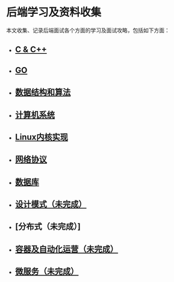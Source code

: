 后端学习及资料收集
====

本文收集、记录后端面试各个方面的学习及面试攻略，包括如下方面：

* ## [C & C++](https://github.com/Ty-Chen/Awesome-Backend/blob/master/c%20%26%20c%2B%2B.md "c&c++")
* ## [GO](https://github.com/Ty-Chen/Awesome-Backend/blob/master/GO.md "go")
* ## [数据结构和算法](https://github.com/Ty-Chen/Awesome-Backend/blob/master/Data%20Structure%20and%20Algorithm.md "Data Structure and Algorithm")
* ## [计算机系统](https://github.com/Ty-Chen/Awesome-Backend/blob/master/Computer%20System.md "Computer System")
* ## [Linux内核实现](https://github.com/Ty-Chen/Awesome-Backend/blob/master/Linux%20Kernel.md)
* ## [网络协议](https://github.com/Ty-Chen/Awesome-Backend/blob/master/Networking.md "网络协议")
* ## [数据库](https://github.com/Ty-Chen/Awesome-Backend/blob/master/Database.md)
* ## [设计模式（未完成）](https://github.com/Ty-Chen/Awesome-Backend/blob/master/Design%20Pattern.md "Design Pattern")
* ## [分布式（未完成）]
* ## [容器及自动化运营（未完成）]()
* ## [微服务（未完成）]()
